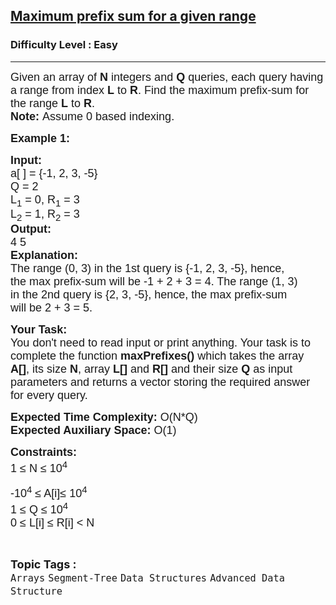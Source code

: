<h2><a href="https://practice.geeksforgeeks.org/problems/maximum-prefix-sum-for-a-given-range0227/1?page=1&category=Advanced%20Data%20Structure,Pattern%20Searching&difficulty=Easy&sortBy=submissions">Maximum prefix sum for a given range</a></h2><h3>Difficulty Level : Easy</h3><hr><div class="problems_problem_content__Xm_eO"><p><span style="font-size: 18px;"><span style="font-family: arial,helvetica,sans-serif;">Given an array of <strong>N</strong> integers and <strong>Q</strong> queries, each query having a range from index&nbsp;<strong>L</strong> to <strong>R</strong>. Find the maximum prefix-sum for the range <strong>L</strong> to <strong>R</strong>.<br><strong>Note: </strong>Assume 0 based indexing.</span></span></p>
<p><span style="font-size: 18px;"><span style="font-family: arial,helvetica,sans-serif;"><strong>Example 1:</strong></span></span></p>
<pre><span style="font-size: 18px;"><span style="font-family: arial,helvetica,sans-serif;"><strong>Input:</strong> 
a[ ] = {-1, 2, 3, -5} 
Q = 2
L<sub>1</sub> = 0, R<sub>1</sub> = 3
L<sub>2</sub> = 1, R<sub>2</sub> = 3
<strong>Output:</strong>
4 5<strong>
Explanation:</strong>
The range (0, 3) in the 1st query is {-1, 2, 3, -5}, hence, 
the max prefix-sum will be -1 + 2 + 3 = 4. The range (1, 3) 
in the 2nd query is {2, 3, -5}, hence, the max prefix-sum 
will be 2 + 3 = 5.</span></span></pre>
<p><span style="font-size: 18px;"><span style="font-family: arial,helvetica,sans-serif;"><strong>Your Task:&nbsp;&nbsp;</strong><br>You don't need to read input or print anything. Your task is to complete the function&nbsp;<strong>maxPrefixes()</strong>&nbsp;which takes the array <strong>A[]</strong>, its size <strong>N</strong>, array<strong> L[] </strong>and<strong> R[] </strong>and&nbsp;their size <strong>Q </strong>as input parameters and returns a vector storing the required answer for every query.</span></span></p>
<p><span style="font-size: 18px;"><span style="font-family: arial,helvetica,sans-serif;"><strong>Expected Time Complexity:</strong> O(N*Q)<br><strong>Expected Auxiliary Space:</strong> O(1)</span></span></p>
<p><span style="font-size: 18px;"><span style="font-family: arial,helvetica,sans-serif;"><strong>Constraints: </strong><br>1 ≤ N&nbsp;≤&nbsp;10<sup>4</sup></span></span></p>
<p><span style="font-size: 18px;"><span style="font-family: arial,helvetica,sans-serif;">-10<sup>4</sup> ≤ A[i]≤&nbsp;10<sup>4</sup><br>1 ≤&nbsp;Q ≤&nbsp;10<sup>4</sup><br>0 ≤&nbsp;L[i] ≤&nbsp;R[i] &lt; N</span></span></p></div><br><p><span style=font-size:18px><strong>Topic Tags : </strong><br><code>Arrays</code>&nbsp;<code>Segment-Tree</code>&nbsp;<code>Data Structures</code>&nbsp;<code>Advanced Data Structure</code>&nbsp;